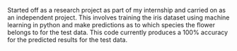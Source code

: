 Started off as a research project as part of my internship and carried on as an independent project. This involves training the iris dataset using machine learning in python and make predictions as to which species the flower belongs to for the test data. This code currently produces a 100% accuracy for the predicted results for the test data.
